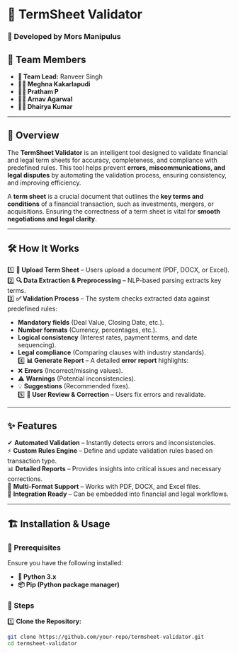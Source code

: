 # 📜 TermSheet Validator  

### 🚀 Developed by **Mors Manipulus**  

## 👥 Team Members  

- **👑 Team Lead:** Ranveer Singh  
- **👨‍💻 Meghna Kakarlapudi**  
- **👨‍💻 Pratham P**  
- **👨‍💻 Arnav Agarwal**  
- **👨‍💻 Dhairya Kumar**  

---

## 📖 Overview  

The **TermSheet Validator** is an intelligent tool designed to validate financial and legal term sheets for accuracy, completeness, and compliance with predefined rules. This tool helps prevent **errors, miscommunications, and legal disputes** by automating the validation process, ensuring consistency, and improving efficiency.  

A **term sheet** is a crucial document that outlines the **key terms and conditions** of a financial transaction, such as investments, mergers, or acquisitions. Ensuring the correctness of a term sheet is vital for **smooth negotiations and legal clarity**.

---

## 🛠️ How It Works  

1️⃣ **📂 Upload Term Sheet** – Users upload a document (PDF, DOCX, or Excel).  
2️⃣ **🔍 Data Extraction & Preprocessing** – NLP-based parsing extracts key terms.  
3️⃣ **✅ Validation Process** – The system checks extracted data against predefined rules:  
   - **Mandatory fields** (Deal Value, Closing Date, etc.).  
   - **Number formats** (Currency, percentages, etc.).  
   - **Logical consistency** (Interest rates, payment terms, and date sequencing).  
   - **Legal compliance** (Comparing clauses with industry standards).  
4️⃣ **📊 Generate Report** – A detailed **error report** highlights:  
   - ❌ **Errors** (Incorrect/missing values).  
   - ⚠️ **Warnings** (Potential inconsistencies).  
   - 💡 **Suggestions** (Recommended fixes).  
5️⃣ **📝 User Review & Correction** – Users fix errors and revalidate.  

---

## ✨ Features  

✔ **Automated Validation** – Instantly detects errors and inconsistencies.  
⚡ **Custom Rules Engine** – Define and update validation rules based on transaction type.  
📊 **Detailed Reports** – Provides insights into critical issues and necessary corrections.  
📂 **Multi-Format Support** – Works with PDF, DOCX, and Excel files.  
🔗 **Integration Ready** – Can be embedded into financial and legal workflows.  

---

## 🏗️ Installation & Usage  

### 🔹 Prerequisites  
Ensure you have the following installed:  

- **🐍 Python 3.x**  
- **📦 Pip (Python package manager)**  

### 🔹 Steps  

1️⃣ **Clone the Repository:**  
   ```bash
   git clone https://github.com/your-repo/termsheet-validator.git
   cd termsheet-validator
